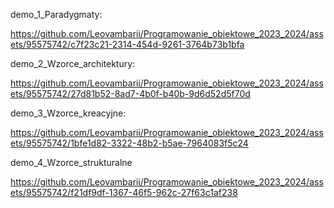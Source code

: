 demo_1_Paradygmaty:

https://github.com/Leovambarii/Programowanie_obiektowe_2023_2024/assets/95575742/c7f23c21-2314-454d-9261-3764b73b1bfa


demo_2_Wzorce_architektury:

https://github.com/Leovambarii/Programowanie_obiektowe_2023_2024/assets/95575742/27d81b52-8ad7-4b0f-b40b-9d6d52d5f70d


demo_3_Wzorce_kreacyjne:

https://github.com/Leovambarii/Programowanie_obiektowe_2023_2024/assets/95575742/1bfe1d82-3322-48b2-b5ae-7964083f5c24

demo_4_Wzorce_strukturalne

https://github.com/Leovambarii/Programowanie_obiektowe_2023_2024/assets/95575742/f21df9df-1367-46f5-962c-27f63c1af238
